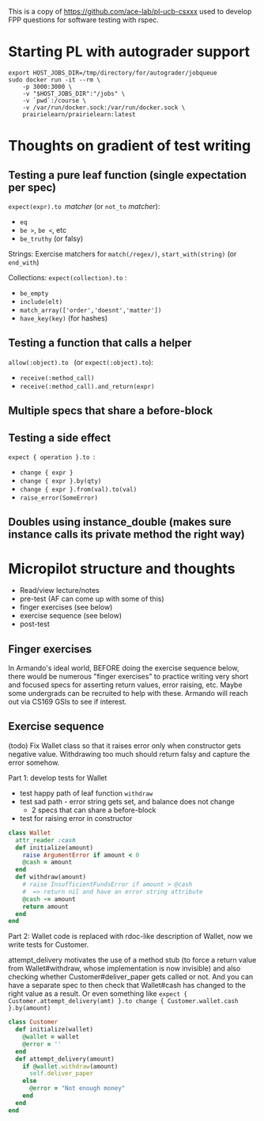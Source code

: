 This is a copy of https://github.com/ace-lab/pl-ucb-csxxx used to develop FPP questions for software testing with rspec. 

# Starting PL with autograder support

```
export HOST_JOBS_DIR=/tmp/directory/for/autograder/jobqueue
sudo docker run -it --rm \
    -p 3000:3000 \
    -v "$HOST_JOBS_DIR":"/jobs" \
    -v `pwd`:/course \
    -v /var/run/docker.sock:/var/run/docker.sock \
    prairielearn/prairielearn:latest
```
# Thoughts on gradient of test writing

## Testing a pure leaf function (single expectation per spec)

`expect(expr).to `_matcher_  (or `not_to` _matcher_):
* `eq`
* `be >`, `be <`, etc
* `be_truthy` (or falsy)

Strings: Exercise matchers for `match(/regex/)`, `start_with(string)` (or
`end_with`)

Collections: `expect(collection).to` :
*  `be_empty`
* `include(elt)`
* `match_array(['order','doesnt','matter'])`
* `have_key(key)` (for hashes)

## Testing a function that calls a helper

`allow(:object).to ` (or `expect(:object).to`):
* `receive(:method_call)`
* `receive(:method_call).and_return(expr)`

## Multiple specs that share a before-block

## Testing a side effect

`expect { operation }.to `:
* `change { expr }`
* `change { expr }.by(qty)`
* `change { expr }.from(val).to(val)`
* `raise_error(SomeError)`

## Doubles using instance_double (makes sure instance calls its private method the right way)


# Micropilot structure and thoughts

- Read/view lecture/notes
- pre-test (AF can come up with some of this)
- finger exercises (see below)
- exercise sequence (see below)
- post-test 

## Finger exercises

In Armando's ideal world, BEFORE doing the exercise sequence below,
there would be numerous "finger exercises" to practice writing very
short and focused specs for asserting return values, error raising,
etc.  Maybe some undergrads can be recruited to help with these.
Armando will reach out via CS169 GSIs to see if interest.

## Exercise sequence

(todo) Fix Wallet class so that it raises error only when constructor gets
negative value. Withdrawing too much should return falsy and capture the error somehow.

Part 1:  develop tests for Wallet 

- test happy path of leaf function `withdraw`
- test sad path - error string gets set, and balance does not change 
   - 2 specs that can share a before-block
- test for raising error in constructor


```ruby
class Wallet
  attr_reader :cash
  def initialize(amount)
    raise ArgumentError if amount < 0
    @cash = amount
  end
  def withdraw(amount)
    # raise InsufficientFundsError if amount > @cash
    #  => return nil and have an error string attribute
    @cash -= amount
    return amount
  end
end
```

Part 2: Wallet code is replaced with rdoc-like description of Wallet,
now we write tests for Customer.


attempt_delivery motivates the use of a method stub (to force a return value from
Wallet#withdraw, whose implementation is now invisible) and also checking whether
Customer#deliver_paper gets called or not.  And you can have a separate spec to then
check that Wallet#cash has changed to the right value as a result.
Or even something like
`expect { Customer.attempt_delivery(amt) }.to change { Customer.wallet.cash }.by(amount)`

```ruby
class Customer
  def initialize(wallet)
    @wallet = wallet
    @error = ''
  end
  def attempt_delivery(amount)
    if @wallet.withdraw(amount)
      self.deliver_paper
    else
      @error = "Not enough money"
    end
  end      
end
```

